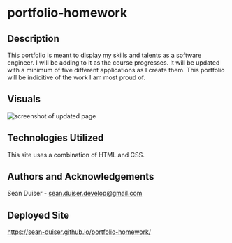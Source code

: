 # portfolio-homework

## Description
This portfolio is meant to display my skills and talents as a software engineer. I will be adding to it as the course progresses. It will be updated with a minimum of five different applications as I create them. This portfolio will be indicitive of the work I am most proud of.

## Visuals
![screenshot of updated page](*PLACEHOLDER*)

## Technologies Utilized
This site uses a combination of HTML and CSS.

## Authors and Acknowledgements
Sean Duiser - sean.duiser.develop@gmail.com

## Deployed Site
https://sean-duiser.github.io/portfolio-homework/
